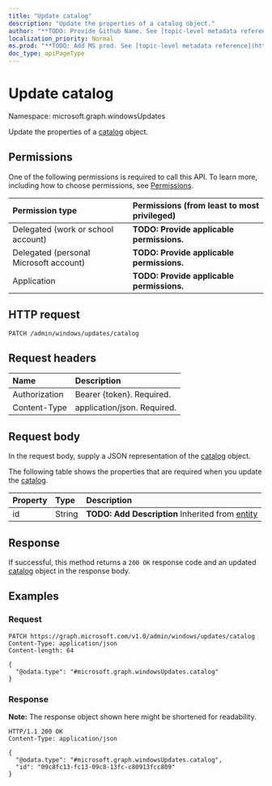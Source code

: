 ```yaml
---
title: "Update catalog"
description: "Update the properties of a catalog object."
author: "**TODO: Provide Github Name. See [topic-level metadata reference](https://msgo.azurewebsites.net/add/document/guidelines/metadata.html#topic-level-metadata)**"
localization_priority: Normal
ms.prod: "**TODO: Add MS prod. See [topic-level metadata reference](https://msgo.azurewebsites.net/add/document/guidelines/metadata.html#topic-level-metadata)**"
doc_type: apiPageType
---
```


# Update catalog
Namespace: microsoft.graph.windowsUpdates



Update the properties of a [catalog](../resources/windowsupdates-catalog.md) object.

## Permissions
One of the following permissions is required to call this API. To learn more, including how to choose permissions, see [Permissions](/graph/permissions-reference).

|Permission type|Permissions (from least to most privileged)|
|:---|:---|
|Delegated (work or school account)|**TODO: Provide applicable permissions.**|
|Delegated (personal Microsoft account)|**TODO: Provide applicable permissions.**|
|Application|**TODO: Provide applicable permissions.**|

## HTTP request

<!-- {
  "blockType": "ignored"
}
-->
``` http
PATCH /admin/windows/updates/catalog
```

## Request headers
|Name|Description|
|:---|:---|
|Authorization|Bearer {token}. Required.|
|Content-Type|application/json. Required.|

## Request body
In the request body, supply a JSON representation of the [catalog](../resources/windowsupdates-catalog.md) object.

The following table shows the properties that are required when you update the [catalog](../resources/windowsupdates-catalog.md).

|Property|Type|Description|
|:---|:---|:---|
|id|String|**TODO: Add Description** Inherited from [entity](../resources/windowsupdates-entity.md)|



## Response

If successful, this method returns a `200 OK` response code and an updated [catalog](../resources/windowsupdates-catalog.md) object in the response body.

## Examples

### Request
<!-- {
  "blockType": "request",
  "name": "update_catalog"
}
-->
``` http
PATCH https://graph.microsoft.com/v1.0/admin/windows/updates/catalog
Content-Type: application/json
Content-length: 64

{
  "@odata.type": "#microsoft.graph.windowsUpdates.catalog"
}
```


### Response
**Note:** The response object shown here might be shortened for readability.
<!-- {
  "blockType": "response",
  "truncated": true
}
-->
``` http
HTTP/1.1 200 OK
Content-Type: application/json

{
  "@odata.type": "#microsoft.graph.windowsUpdates.catalog",
  "id": "09c8fc13-fc13-09c8-13fc-c80913fcc809"
}
```

